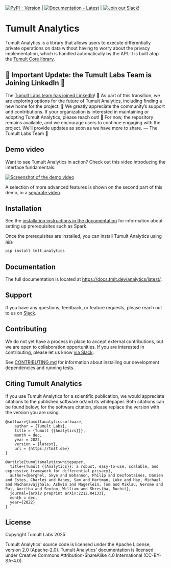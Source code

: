 [![PyPI - Version](https://img.shields.io/pypi/v/tmlt-analytics?color=006dad)](https://pypi.org/project/tmlt-analytics/) |
[![Documentation - Latest](https://img.shields.io/badge/documentation-latest-cc3d56)](https://docs.tmlt.dev/analytics/latest/) |
[![Join our Slack!](https://img.shields.io/badge/Join%20our%20Slack!-634ad3?logo=slack)](https://tmlt.dev/slack)

# Tumult Analytics

Tumult Analytics is a library that allows users to execute differentially private operations on
data without having to worry about the privacy implementation, which is handled
automatically by the API. It is built atop the [Tumult Core library](https://gitlab.com/tumult-labs/core).

## 🚨 Important Update: the Tumult Labs Team is Joining LinkedIn 🚨
The [Tumult Labs team has joined LinkedIn](https://www.linkedin.com/pulse/whats-next-us-tumult-labs-gerome-miklau-zmpye)! 🎉 As part of this transition, we are exploring options for the future of Tumult Analytics, including finding a new home for the project. 🏡
We greatly appreciate the community’s support and contributions. If your organization is interested in maintaining or adopting Tumult Analytics, please reach out! 📩
For now, the repository remains available, and we encourage users to continue engaging with the project. We’ll provide updates as soon as we have more to share.
— The Tumult Labs Team 💙

## Demo video

Want to see Tumult Analytics in action? Check out this video introducing the
interface fundamentals:

[![Screenshot of the demo video](https://img.youtube.com/vi/SNfbYOp0CEs/0.jpg)](https://www.youtube.com/watch?v=SNfbYOp0CEs)

A selection of more advanced features is shown on the second part of this demo,
in a [separate video](https://www.youtube.com/watch?v=BRUPlfwzHHo).

## Installation

See the [installation instructions in the documentation](https://docs.tmlt.dev/analytics/latest/installation.html#prerequisites)
for information about setting up prerequisites such as Spark.

Once the prerequisites are installed, you can install Tumult Analytics using [pip](https://pypi.org/project/pip).

```bash
pip install tmlt.analytics
```

## Documentation

The full documentation is located at https://docs.tmlt.dev/analytics/latest/.

## Support

If you have any questions, feedback, or feature requests, please reach out to us on [Slack](https://tmlt.dev/slack).

## Contributing

We do not yet have a process in place to accept external contributions, but we are open to collaboration opportunities.
If you are interested in contributing, please let us know [via Slack](https://tmlt.dev/slack).

See [CONTRIBUTING.md](https://gitlab.com/tumult-labs/analytics/-/blob/dev/CONTRIBUTING.md) for information about installing our development dependencies and running tests.

## Citing Tumult Analytics

If you use Tumult Analytics for a scientific publication, we would appreciate citations to the published software or/and its whitepaper. Both citations can be found below; for the software citation, please replace the version with the version you are using.

```
@software{tumultanalyticssoftware,
    author = {Tumult Labs},
    title = {Tumult {{Analytics}}},
    month = dec,
    year = 2022,
    version = {latest},
    url = {https://tmlt.dev}
}
```

```
@article{tumultanalyticswhitepaper,
  title={Tumult {{Analytics}}: a robust, easy-to-use, scalable, and expressive framework for differential privacy},
  author={Berghel, Skye and Bohannon, Philip and Desfontaines, Damien and Estes, Charles and Haney, Sam and Hartman, Luke and Hay, Michael and Machanavajjhala, Ashwin and Magerlein, Tom and Miklau, Gerome and Pai, Amritha and Sexton, William and Shrestha, Ruchit},
  journal={arXiv preprint arXiv:2212.04133},
  month = dec,
  year={2022}
}
```

## License

Copyright Tumult Labs 2025

Tumult Analytics' source code is licensed under the Apache License, version 2.0 (Apache-2.0).
Tumult Analytics' documentation is licensed under
Creative Commons Attribution-ShareAlike 4.0 International (CC-BY-SA-4.0).
